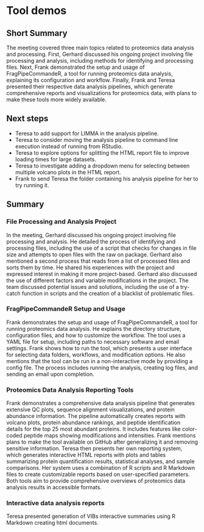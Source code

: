 # Tool demos
## Short Summary
The meeting covered three main topics related to proteomics data analysis and processing. First, Gerhard discussed his ongoing project involving file processing and analysis, including methods for identifying and processing files. Next, Frank demonstrated the setup and usage of FragPipeCommandeR, a tool for running proteomics data analysis, explaining its configuration and workflow. Finally, Frank and Teresa presented their respective data analysis pipelines, which generate comprehensive reports and visualizations for proteomics data, with plans to make these tools more widely available.

## Next steps
- Teresa to add support for LIMMA in the analysis pipeline.
- Teresa to consider moving the analysis pipeline to command line execution instead of running from RStudio.
- Teresa to explore options for splitting the HTML report file to improve loading times for large datasets.
- Teresa to investigate adding a dropdown menu for selecting between multiple volcano plots in the HTML report.
- Frank to send Teresa the folder containing his analysis pipeline for her to try running it.

## Summary

### File Processing and Analysis Project
In the meeting, Gerhard discussed his ongoing project involving file processing and analysis. He detailed the process of identifying and processing files, including the use of a script that checks for changes in file size and attempts to open files with the raw on package. Gerhard also mentioned a second process that reads from a list of processed files and sorts them by time. He shared his experiences with the project and expressed interest in making it more project-based. Gerhard also discussed the use of different factors and variable modifications in the project. The team discussed potential issues and solutions, including the use of a try-catch function in scripts and the creation of a blacklist of problematic files.

### FragPipeCommandeR Setup and Usage
Frank demonstrates the setup and usage of FragPipeCommandeR, a tool for running proteomics data analysis. He explains the directory structure, configuration files, and how to customize the workflow. The tool uses a YAML file for setup, including paths to necessary software and email settings. Frank shows how to run the tool, which presents a user interface for selecting data folders, workflows, and modification options. He also mentions that the tool can be run in a non-interactive mode by providing a config file. The process includes running the analysis, creating log files, and sending an email upon completion.

### Proteomics Data Analysis Reporting Tools
Frank demonstrates a comprehensive data analysis pipeline that generates extensive QC plots, sequence alignment visualizations, and protein abundance information. The pipeline automatically creates reports with volcano plots, protein abundance rankings, and peptide identification details for the top 25 most abundant proteins. It includes features like color-coded peptide maps showing modifications and intensities. Frank mentions plans to make the tool available on GitHub after generalizing it and removing sensitive information. Teresa then presents her own reporting system, which generates interactive HTML reports with plots and tables summarizing protein quantification results, statistical analyses, and sample comparisons. Her system uses a combination of R scripts and R Markdown files to create customizable reports based on user-specified parameters. Both tools aim to provide comprehensive overviews of proteomics data analysis results in accessible formats.

### Interactive data analysis reports
Teresa presented generation of VIBs interactive summaries using R Markdown creating html documents.
